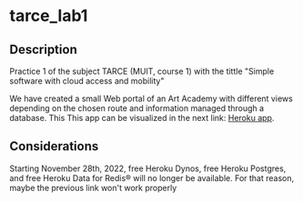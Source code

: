 # tarce_lab1
## Description
Practice 1 of the subject TARCE (MUIT, course 1) with the tittle "Simple software with cloud access and mobility" </br> 

We have created a small Web portal of an Art Academy with different views depending on the chosen route and information managed through a database. This This  app can be visualized in the next link: [Heroku app](https://tarce-lab1-mrluque.herokuapp.com/). </br>

## Considerations
Starting November 28th, 2022, free Heroku Dynos, free Heroku Postgres, and free Heroku Data for Redis® will no longer be available. For that reason, maybe the previous link won't work properly
